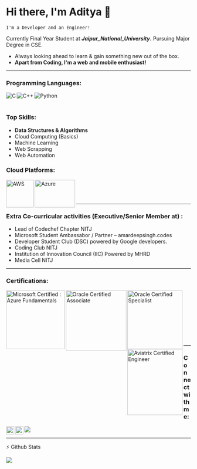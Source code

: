 # Hi there, I'm Aditya 👋
`I'm a Developer and an Engineer!`

Currently Final Year Student at **_Jaipur_National_University_.**
Pursuing Major Degree in CSE.

- Always looking ahead to learn & gain something new out of the box.
- **Apart from Coding, I'm a web and mobile enthusiast!**

<hr/>

### Programming Languages:
<img align="left" alt="C" src="https://img.icons8.com/color/50/000000/javascript.png" />
<img align="left" alt="C++" src="https://img.icons8.com/color/50/000000/c-plus-plus-logo.png"/>
<img align="left" alt="Python" src="https://img.icons8.com/ios-glyphs/50/000000/python.png" />
<br/><br/>

### Top Skills:

-  **Data Structures & Algorithms**
- Cloud Computing (Basics)
-  Machine Learning
- Web Scrapping
- Web Automation

### Cloud Platforms:
<img align="left" alt="AWS" src="https://cdn.appythings.nl/wp-content/uploads/2018/06/aws-logo-icon-PNG-Transparent-Background.png" width="75" height="75" />
<img align="left" alt="Azure" src="https://www.wintellect.com/wp-content/uploads/2020/02/azure1.png" width="110" height="75" />

<br/><br/><br/><hr/>

### Extra Co-curricular activities (Executive/Senior Member at) :

- Lead of Codechef Chapter NITJ
- Microsoft Student Ambassabor / Partner – amardeepsingh.codes
- Developer Student Club (DSC) powered by Google developers.
- Coding Club NITJ
- Institution of Innovation Council (IIC) Powered by MHRD
- Media Cell NITJ

<hr/>

### Certifications:
<img align="left" alt="Microsoft Certified : Azure Fundamentals" src="https://images.squarespace-cdn.com/content/v1/5af21c03e17ba3f52f6d007b/1564594919808-23KLDW21ITQ8T4GZOM7B/ke17ZwdGBToddI8pDm48kAf-OpKpNsh_OjjU8JOdDKBZw-zPPgdn4jUwVcJE1ZvWQUxwkmyExglNqGp0IvTJZUJFbgE-7XRK3dMEBRBhUpwkCFOLgzJj4yIx-vIIEbyWWRd0QUGL6lY_wBICnBy59Ye9GKQq6_hlXZJyaybXpCc/fundamentalbadge.png" width="160" height="160" />
<img align="left" alt="Oracle Certified Associate" src="https://images.youracclaim.com/images/697cf123-74b0-4356-9055-9973471d26d6/03_Oracle_Cloud_Infrastructure_Foundations_Associate.png" width="165" height="165" />
<img align="left" alt="Oracle Certified Specialist" src=https://cdn.app.compendium.com/uploads/user/e7c690e8-6ff9-102a-ac6d-e4aebca50425/a3840b1f-8bcd-4f75-b843-eedcb449408e/Image/031ce4f3eae2fe5d6928f346cc8b8b3c/oracle_certification_badge_oc_specialist.png " width="150" height="160" />
<img align="left" alt="Aviatrix Certified Engineer" src="https://2ujst446wdhv3307z249ttp0-wpengine.netdna-ssl.com/wp-content/uploads/2020/04/ACE-Image250Asset-5.png" width="150" height="180" />
<br/><br/><br/><br/><br/><br/><br/><br/>
<!--For Certification Profile / To verify the above logo's [click here](https://www.youracclaim.com/users/amardeepsingh)-->

<hr/>

### Connect with me:

[<img align="left" alt="codeSTACKr | Twitter" width="22px" src="https://cdn.jsdelivr.net/npm/simple-icons@v3/icons/twitter.svg" />][twitter]
[<img align="left" alt="codeSTACKr | LinkedIn" width="22px" src="https://cdn.jsdelivr.net/npm/simple-icons@v3/icons/linkedin.svg" />][linkedin]
[<img align="left" src="https://img.icons8.com/material-sharp/24/000000/github.png"/>][github]

[twitter]: https://twitter.com/s_amardeep9
[linkedin]: https://linkedin.com/in/s-amardeep
[github]: https://www.github.com/s-amardeep

<br/><hr/>

:zap: Github Stats

  <!--<img align="left" alt="Amardeep's Github Status" src="https://github-readme-stats.vercel.app/api?username=s-amardeep&show_icons=true&hide_border=true&theme=dracula" />-->
  <img align="left" src="https://github-readme-stats.vercel.app/api/top-langs/?username=s-amardeep&theme=dracula&layout=compact" />
